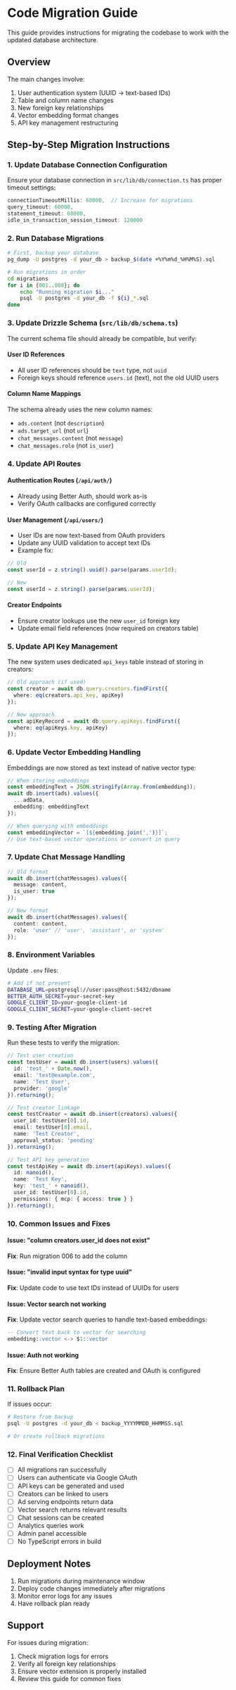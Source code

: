 # Code Migration Guide

This guide provides instructions for migrating the codebase to work with the updated database architecture.

## Overview

The main changes involve:
1. User authentication system (UUID → text-based IDs)
2. Table and column name changes
3. New foreign key relationships
4. Vector embedding format changes
5. API key management restructuring

## Step-by-Step Migration Instructions

### 1. Update Database Connection Configuration

Ensure your database connection in `src/lib/db/connection.ts` has proper timeout settings:

```typescript
connectionTimeoutMillis: 60000,  // Increase for migrations
query_timeout: 60000,
statement_timeout: 60000,
idle_in_transaction_session_timeout: 120000
```

### 2. Run Database Migrations

```bash
# First, backup your database
pg_dump -U postgres -d your_db > backup_$(date +%Y%m%d_%H%M%S).sql

# Run migrations in order
cd migrations
for i in {001..008}; do
    echo "Running migration $i..."
    psql -U postgres -d your_db -f ${i}_*.sql
done
```

### 3. Update Drizzle Schema (`src/lib/db/schema.ts`)

The current schema file should already be compatible, but verify:

#### User ID References
- All user ID references should be `text` type, not `uuid`
- Foreign keys should reference `users.id` (text), not the old UUID users

#### Column Name Mappings
The schema already uses the new column names:
- `ads.content` (not `description`)
- `ads.target_url` (not `url`) 
- `chat_messages.content` (not `message`)
- `chat_messages.role` (not `is_user`)

### 4. Update API Routes

#### Authentication Routes (`/api/auth/`)
- Already using Better Auth, should work as-is
- Verify OAuth callbacks are configured correctly

#### User Management (`/api/users/`)
- User IDs are now text-based from OAuth providers
- Update any UUID validation to accept text IDs
- Example fix:
```typescript
// Old
const userId = z.string().uuid().parse(params.userId);

// New
const userId = z.string().parse(params.userId);
```

#### Creator Endpoints
- Ensure creator lookups use the new `user_id` foreign key
- Update email field references (now required on creators table)

### 5. Update API Key Management

The new system uses dedicated `api_keys` table instead of storing in creators:

```typescript
// Old approach (if used)
const creator = await db.query.creators.findFirst({
  where: eq(creators.api_key, apiKey)
});

// New approach
const apiKeyRecord = await db.query.apiKeys.findFirst({
  where: eq(apiKeys.key, apiKey)
});
```

### 6. Update Vector Embedding Handling

Embeddings are now stored as text instead of native vector type:

```typescript
// When storing embeddings
const embeddingText = JSON.stringify(Array.from(embedding));
await db.insert(ads).values({
  ...adData,
  embedding: embeddingText
});

// When querying with embeddings
const embeddingVector = `[${embedding.join(',')}]`;
// Use text-based vector operations or convert in query
```

### 7. Update Chat Message Handling

```typescript
// Old format
await db.insert(chatMessages).values({
  message: content,
  is_user: true
});

// New format
await db.insert(chatMessages).values({
  content: content,
  role: 'user' // 'user', 'assistant', or 'system'
});
```

### 8. Environment Variables

Update `.env` files:
```bash
# Add if not present
DATABASE_URL=postgresql://user:pass@host:5432/dbname
BETTER_AUTH_SECRET=your-secret-key
GOOGLE_CLIENT_ID=your-google-client-id
GOOGLE_CLIENT_SECRET=your-google-client-secret
```

### 9. Testing After Migration

Run these tests to verify the migration:

```typescript
// Test user creation
const testUser = await db.insert(users).values({
  id: 'test_' + Date.now(),
  email: 'test@example.com',
  name: 'Test User',
  provider: 'google'
}).returning();

// Test creator linkage
const testCreator = await db.insert(creators).values({
  user_id: testUser[0].id,
  email: testUser[0].email,
  name: 'Test Creator',
  approval_status: 'pending'
}).returning();

// Test API key generation
const testApiKey = await db.insert(apiKeys).values({
  id: nanoid(),
  name: 'Test Key',
  key: 'test_' + nanoid(),
  user_id: testUser[0].id,
  permissions: { mcp: { access: true } }
}).returning();
```

### 10. Common Issues and Fixes

#### Issue: "column creators.user_id does not exist"
**Fix**: Run migration 006 to add the column

#### Issue: "invalid input syntax for type uuid"
**Fix**: Update code to use text IDs instead of UUIDs for users

#### Issue: Vector search not working
**Fix**: Update vector search queries to handle text-based embeddings:
```sql
-- Convert text back to vector for searching
embedding::vector <-> $1::vector
```

#### Issue: Auth not working
**Fix**: Ensure Better Auth tables are created and OAuth is configured

### 11. Rollback Plan

If issues occur:
```bash
# Restore from backup
psql -U postgres -d your_db < backup_YYYYMMDD_HHMMSS.sql

# Or create rollback migrations
```

### 12. Final Verification Checklist

- [ ] All migrations ran successfully
- [ ] Users can authenticate via Google OAuth
- [ ] API keys can be generated and used
- [ ] Creators can be linked to users
- [ ] Ad serving endpoints return data
- [ ] Vector search returns relevant results
- [ ] Chat sessions can be created
- [ ] Analytics queries work
- [ ] Admin panel accessible
- [ ] No TypeScript errors in build

## Deployment Notes

1. Run migrations during maintenance window
2. Deploy code changes immediately after migrations
3. Monitor error logs for any issues
4. Have rollback plan ready

## Support

For issues during migration:
1. Check migration logs for errors
2. Verify all foreign key relationships
3. Ensure vector extension is properly installed
4. Review this guide for common fixes